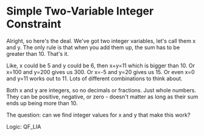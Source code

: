 # Simple Two-Variable Integer Constraint

Alright, so here's the deal. We've got two integer variables, let's call them x and y. The only rule is that when you add them up, the sum has to be greater than 10. That's it.

Like, x could be 5 and y could be 6, then x+y=11 which is bigger than 10. Or x=100 and y=200 gives us 300. Or x=-5 and y=20 gives us 15. Or even x=0 and y=11 works out to 11. Lots of different combinations to think about.

Both x and y are integers, so no decimals or fractions. Just whole numbers. They can be positive, negative, or zero - doesn't matter as long as their sum ends up being more than 10.

The question: can we find integer values for x and y that make this work?

Logic: QF_LIA
